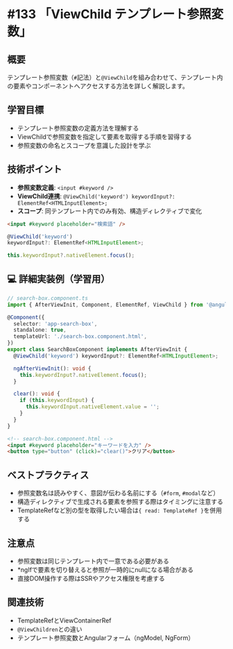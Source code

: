 # #133 「ViewChild テンプレート参照変数」

## 概要
テンプレート参照変数（`#`記法）と`@ViewChild`を組み合わせて、テンプレート内の要素やコンポーネントへアクセスする方法を詳しく解説します。

## 学習目標
- テンプレート参照変数の定義方法を理解する
- ViewChildで参照変数を指定して要素を取得する手順を習得する
- 参照変数の命名とスコープを意識した設計を学ぶ

## 技術ポイント
- **参照変数定義**: `<input #keyword />`
- **ViewChild連携**: `@ViewChild('keyword') keywordInput?: ElementRef<HTMLInputElement>;`
- **スコープ**: 同テンプレート内でのみ有効、構造ディレクティブで変化

```html
<input #keyword placeholder="検索語" />
```

```typescript
@ViewChild('keyword')
keywordInput?: ElementRef<HTMLInputElement>;
```

```typescript
this.keywordInput?.nativeElement.focus();
```

## 💻 詳細実装例（学習用）
```typescript
// search-box.component.ts
import { AfterViewInit, Component, ElementRef, ViewChild } from '@angular/core';

@Component({
  selector: 'app-search-box',
  standalone: true,
  templateUrl: './search-box.component.html',
})
export class SearchBoxComponent implements AfterViewInit {
  @ViewChild('keyword') keywordInput?: ElementRef<HTMLInputElement>;

  ngAfterViewInit(): void {
    this.keywordInput?.nativeElement.focus();
  }

  clear(): void {
    if (this.keywordInput) {
      this.keywordInput.nativeElement.value = '';
    }
  }
}
```

```html
<!-- search-box.component.html -->
<input #keyword placeholder="キーワードを入力" />
<button type="button" (click)="clear()">クリア</button>
```

## ベストプラクティス
- 参照変数名は読みやすく、意図が伝わる名前にする（`#form`, `#modal`など）
- 構造ディレクティブで生成される要素を参照する際はタイミングに注意する
- TemplateRefなど別の型を取得したい場合は`{ read: TemplateRef }`を併用する

## 注意点
- 参照変数は同じテンプレート内で一意である必要がある
- *ngIfで要素を切り替えると参照が一時的にnullになる場合がある
- 直接DOM操作する際はSSRやアクセス権限を考慮する

## 関連技術
- TemplateRefとViewContainerRef
- `@ViewChildren`との違い
- テンプレート参照変数とAngularフォーム（ngModel, NgForm）
